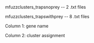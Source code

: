mfuzzclusters_trapsnoprey -- 2 .txt files

mfuzzclusters_trapswithprey -- 8 .txt files

Column 1: gene name 

Column 2: cluster assignment
